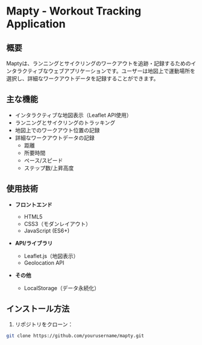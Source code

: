 # Mapty - Workout Tracking Application

## 概要
Maptyは、ランニングとサイクリングのワークアウトを追跡・記録するためのインタラクティブなウェブアプリケーションです。ユーザーは地図上で運動場所を選択し、詳細なワークアウトデータを記録することができます。

## 主な機能
- インタラクティブな地図表示（Leaflet API使用）
- ランニングとサイクリングのトラッキング
- 地図上でのワークアウト位置の記録
- 詳細なワークアウトデータの記録
  - 距離
  - 所要時間
  - ペース/スピード
  - ステップ数/上昇高度

## 使用技術
- **フロントエンド**
  - HTML5
  - CSS3（モダンレイアウト）
  - JavaScript (ES6+)
  
- **API/ライブラリ**
  - Leaflet.js（地図表示）
  - Geolocation API
  
- **その他**
  - LocalStorage（データ永続化）


## インストール方法
1. リポジトリをクローン：
```bash
git clone https://github.com/yourusername/mapty.git
